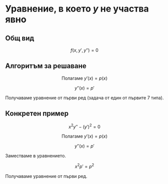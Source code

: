 # Уравнение, в което $y$ не участва явно

## Общ вид

$$f(x, y', y'') = 0$$

## Алгоритъм за решаване

$$\text{Полагаме } y'(x) = p(x)$$

$$y''(x) = p'$$

Получаваме уравнение от първи ред (задача от един от първите 7 типа).

## Конкретен пример

$$x^2y'' - (y')^2 = 0$$

$$\text{Полагаме } y'(x) = p(x)$$

$$y''(x) = p'$$

Заместваме в уравнението.

$$x^2p' = p^2$$

Получаваме уравнение от първи ред.